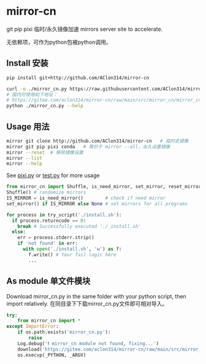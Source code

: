 # mirror-cn

git pip pixi 临时/永久镜像加速 mirrors server site to accelerate.

无依赖项，可作为python包被python调用。

## Install 安装
```sh
pip install git+http://github.com/AClon314/mirror-cn
```

```sh
curl -o ./mirror_cn.py https://raw.githubusercontent.com/AClon314/mirror-cn/refs/heads/main/src/mirror_cn/mirror_cn.py
# 国内可使用如下地址：
# https://gitee.com/aclon314/mirror-cn/raw/main/src/mirror_cn/mirror_cn.py
python ./mirror_cn.py --help
```

## Usage 用法
```sh
mirror git clone http://github.com/AClon314/mirror-cn   # 临时走镜像
mirror git pip pixi conda   # 等价于 mirror --all，永久设置镜像
mirror --reset  # 移除镜像设置
mirror --list
mirror --help
```

See [pixi.py](https://github.com/AClon314/mocap-wrapper/tree/master/src/mocap_wrapper/install/pixi.py) or [test.py](https://github.com/AClon314/mirror-cn/blob/main/tests/test_basic.py) for more usage

```python
from mirror_cn import Shuffle, is_need_mirror, set_mirror, reset_mirror, try_script
Shuffle() # randomize mirrors
IS_MIRROR = is_need_mirror()        # check if need mirror
set_mirror() if IS_MIRROR else None # set mirrors for all programs

for process in try_script('./install.sh'):
  if process.returncode == 0:
    break # Successfully executed './_install.sh'
  else:
    err = process.stderr.strip()
    if 'not found' in err:
      with open('./install.sh', 'w') as f:
        f.write() # Your fail logic here
        ...
```

## As module 单文件模块

Download mirror_cn.py in the same folder with your python script, then import relatively.
在同目录下下载mirror_cn.py文件即可相对导入。

```python
try:
    from mirror_cn import *
except ImportError:
    if os.path.exists('mirror_cn.py'):
        raise
    Log.debug('❗ mirror_cn module not found, fixing...')
    download('https://gitee.com/aclon314/mirror-cn/raw/main/src/mirror_cn/mirror_cn.py', 'mirror_cn.py')
    os.execvp(_PYTHON, _ARGV)
```
